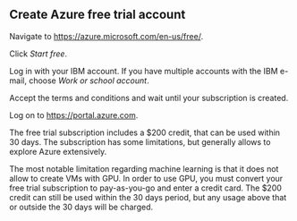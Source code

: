 ## Create Azure free trial account

Navigate to https://azure.microsoft.com/en-us/free/.

Click *Start free*.

Log in with your IBM account. If you have multiple accounts with the IBM e-mail, choose *Work or school account*.

Accept the terms and conditions and wait until your subscription is created.

Log on to https://portal.azure.com.

The free trial subscription includes a $200 credit, that can be used within 30 days. The subscription has some limitations, but generally allows to explore Azure extensively.

The most notable limitation regarding machine learning is that it does not allow to create VMs with GPU. In order to use GPU, you must convert your free trial subscription to pay-as-you-go and enter a credit card. The $200 credit can still be used within the 30 days period, but any usage above that or outside the 30 days will be charged.